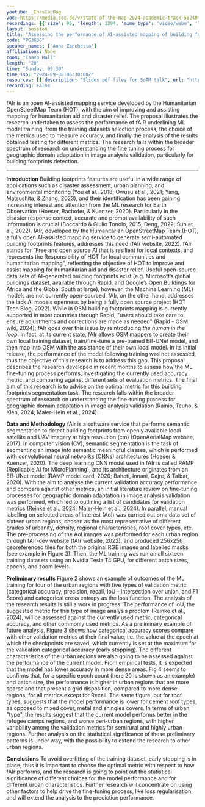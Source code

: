 ```yaml
---
youtube: _EnasIauBsg
voc: https://media.ccc.de/v/state-of-the-map-2024-academic-track-50240-assessing-the-performance-of-ai-assisted-mapping-of-building-footprints-for-osm
recordings: [{'size': 95, 'length': 1294, 'mime_type': 'video/webm', 'language': 'eng', 'filename': 'sotm2024-50240-eng-Assessing_the_performance_of_AI-assisted_mapping_of_building_footprints_for_OSM_webm-hd.webm', 'state': 'new', 'folder': 'webm-hd', 'high_quality': True, 'width': 1920, 'height': 1080, 'updated_at': '2024-11-27T19:41:28.568+01:00', 'recording_url': 'https://cdn.media.ccc.de/events/sotm/2024/webm-hd/sotm2024-50240-eng-Assessing_the_performance_of_AI-assisted_mapping_of_building_footprints_for_OSM_webm-hd.webm', 'url': 'https://api.media.ccc.de/public/recordings/82003', 'event_url': 'https://api.media.ccc.de/public/events/b6d81c8d-70a8-5d69-9af0-a507e6b0f642', 'conference_url': 'https://api.media.ccc.de/public/conferences/sotm2024'}, {'size': 46, 'length': 1294, 'mime_type': 'video/webm', 'language': 'eng', 'filename': 'sotm2024-50240-eng-Assessing_the_performance_of_AI-assisted_mapping_of_building_footprints_for_OSM_webm-sd.webm', 'state': 'new', 'folder': 'webm-sd', 'high_quality': False, 'width': 720, 'height': 576, 'updated_at': '2024-11-27T19:28:11.315+01:00', 'recording_url': 'https://cdn.media.ccc.de/events/sotm/2024/webm-sd/sotm2024-50240-eng-Assessing_the_performance_of_AI-assisted_mapping_of_building_footprints_for_OSM_webm-sd.webm', 'url': 'https://api.media.ccc.de/public/recordings/81999', 'event_url': 'https://api.media.ccc.de/public/events/b6d81c8d-70a8-5d69-9af0-a507e6b0f642', 'conference_url': 'https://api.media.ccc.de/public/conferences/sotm2024'}, {'size': 33, 'length': 1294, 'mime_type': 'video/mp4', 'language': 'eng', 'filename': 'sotm2024-50240-eng-Assessing_the_performance_of_AI-assisted_mapping_of_building_footprints_for_OSM_sd.mp4', 'state': 'new', 'folder': 'h264-sd', 'high_quality': False, 'width': 720, 'height': 576, 'updated_at': '2024-11-27T19:18:12.952+01:00', 'recording_url': 'https://cdn.media.ccc.de/events/sotm/2024/h264-sd/sotm2024-50240-eng-Assessing_the_performance_of_AI-assisted_mapping_of_building_footprints_for_OSM_sd.mp4', 'url': 'https://api.media.ccc.de/public/recordings/81995', 'event_url': 'https://api.media.ccc.de/public/events/b6d81c8d-70a8-5d69-9af0-a507e6b0f642', 'conference_url': 'https://api.media.ccc.de/public/conferences/sotm2024'}, {'size': 19, 'length': 1294, 'mime_type': 'audio/mpeg', 'language': 'eng', 'filename': 'sotm2024-50240-eng-Assessing_the_performance_of_AI-assisted_mapping_of_building_footprints_for_OSM_mp3.mp3', 'state': 'new', 'folder': 'mp3', 'high_quality': False, 'width': 0, 'height': 0, 'updated_at': '2024-11-27T19:15:57.145+01:00', 'recording_url': 'https://cdn.media.ccc.de/events/sotm/2024/mp3/sotm2024-50240-eng-Assessing_the_performance_of_AI-assisted_mapping_of_building_footprints_for_OSM_mp3.mp3', 'url': 'https://api.media.ccc.de/public/recordings/81993', 'event_url': 'https://api.media.ccc.de/public/events/b6d81c8d-70a8-5d69-9af0-a507e6b0f642', 'conference_url': 'https://api.media.ccc.de/public/conferences/sotm2024'}, {'size': 83, 'length': 1294, 'mime_type': 'video/mp4', 'language': 'eng', 'filename': 'sotm2024-50240-eng-Assessing_the_performance_of_AI-assisted_mapping_of_building_footprints_for_OSM_hd.mp4', 'state': 'new', 'folder': 'h264-hd', 'high_quality': True, 'width': 1920, 'height': 1080, 'updated_at': '2024-11-27T19:13:46.994+01:00', 'recording_url': 'https://cdn.media.ccc.de/events/sotm/2024/h264-hd/sotm2024-50240-eng-Assessing_the_performance_of_AI-assisted_mapping_of_building_footprints_for_OSM_hd.mp4', 'url': 'https://api.media.ccc.de/public/recordings/81991', 'event_url': 'https://api.media.ccc.de/public/events/b6d81c8d-70a8-5d69-9af0-a507e6b0f642', 'conference_url': 'https://api.media.ccc.de/public/conferences/sotm2024'}]
layout: session
title: "Assessing the performance of AI-assisted mapping of building footprints for OSM"
code: "PG3K3G"
speaker_names: ['Anna Zanchetta']
affiliations: None
room: "Tsavo Hall"
length: "20"
time: "Sunday, 09:30"
time_iso: "2024-09-08T06:30:00Z"
resources: [{ description: "Slides pdf files for SoTM talk", url: "https://pretalx.com/media/state-of-the-map-2024-academic-track/submissions/PG3K3G/resources/AZanchetta_MappingWith_j3Pbuu3.pdf" },{ description: "Figure 1. Sample of 256x256 tiles at zoom 19 for labels (binary masks) and adjacent RGB images for four of the sixteen urban regions.", url: "https://pretalx.com/media/state-of-the-map-2024-academic-track/submissions/PG3K3G/resources/Fig1_sample-mask-rgb_B4ND7nB.jpg" },{ description: "Figure 2. Loss (left axis, grey) and four metrics (right axis, coloured) values for four of the sixteen training data sets, 20 epochs and batch size 16; train and validation values are both shown (continuous and dashed line).", url: "https://pretalx.com/media/state-of-the-map-2024-academic-track/submissions/PG3K3G/resources/Fig2_sample-loss-metri_sytBFeD.jpg" },{ description: "Figure 3. Example of categorical accuracy plotted against other three metrics, with colors indicating the epoch of the final accuracy value (max categorical accuracy)", url: "https://pretalx.com/media/state-of-the-map-2024-academic-track/submissions/PG3K3G/resources/Fig3_plots-acc_CMoYvNp.jpg" },{ description: "Figure 4. Heatmap plots of the final values of five validation accuracy metrics for three urban characteristics: urbanity type, density level, roof cover (epoch 20, batch size 8).", url: "https://pretalx.com/media/state-of-the-map-2024-academic-track/submissions/PG3K3G/resources/Fig4_heatmaps_agYKhGt.jpg" }]
recording: False
---
```


fAIr is an open AI-assisted mapping service developed by the Humanitarian OpenStreetMap Team (HOT), with the aim of improving and assisting mapping for humanitarian aid and disaster relief. The proposal illustrates the research undertaken to assess the performance of fAIR underlining ML model training, from the training datasets selection process, the choice of the metrics used to measure accuracy, and finally the analysis of the results obtained testing for different metrics. The research falls within the broader spectrum of research on understanding the fine tuning process for geographic domain adaptation in image analysis validation, particularly for building footprints detection.

<hr>

**Introduction**
Building footprints features are useful in a wide range of applications such as disaster assessment, urban planning, and environmental monitoring (You et al., 2018; Owusu et al., 2021; Yang, Matsushita, &amp; Zhang, 2023), and their identification has been gaining increasing interest and attention from the ML research for Earth Observation (Hoeser, Bachofer, &amp; Kuenzer, 2020). Particularly in the disaster response context, accurate and prompt availability of such information is crucial (Boccardo &amp; Giulio Tonolo, 2015; Deng, 2022; Sun et al., 2022). 
fAIr, developed by the Humanitarian OpenStreetMap Team (HOT), a fully open AI-assisted mapping service to generate semi-automated building footprints features, addresses this need (fAIr website, 2022). fAIr stands for “Free and open source AI that is resilient for local contexts, and represents the Responsibility of HOT for local communities and humanitarian mapping&#34;, reflecting the objective of HOT to improve and assist mapping for humanitarian aid and disaster relief. Useful open-source data sets of AI-generated building footprints exist (e.g. Microsoft’s global buildings dataset, available through Rapid, and Google’s Open Buildings for Africa and the Global South at large), however, the Machine Learning (ML) models are not currently open-sourced. fAIr, on the other hand, addresses the lack AI models openness by being a fully open source project (HOT Tech Blog, 2022). 
While in OSM building footprints mapping is currently supported in most countries through Rapid, &#34;users should take care to ensure adjustments and corrections are made as needed&#34; (Rapid - OSM wiki, 2024); fAIr goes over this issue by reintroducing _the human in the loop_. In fact, at its current state, fAIr allows OSM mappers to create their own local training dataset, train/fine-tune a pre-trained Eff-UNet model, and then map into OSM with the assistance of their own local model. 
In its initial release, the performance of the model following training was not assessed, thus the objective of this research is to address this gap.
This proposal describes the research developed in recent months to assess how the ML fine-tuning process performs, investigating the currently used accuracy metric, and comparing against different sets of evaluation metrics. The final aim of this research is to advise on the optimal metric for this building footprints segmentation task. 
The research falls within the broader spectrum of research on understanding the fine-tuning process for geographic domain adaptation in image analysis validation (Rainio, Teuho, &amp; Klén, 2024; Maier-Hein et al., 2024). 

**Data and Methodology**
fAIr is a software service that performs semantic segmentation to detect building footprints from openly available local satellite and UAV imagery at high resolution (cm) (OpenAerialMap website, 2017).
In computer vision (CV), semantic segmentation is the task of segmenting an image into semantic meaningful classes, which is performed with convolutional neural networks (CNNs) architectures (Hoeser &amp; Kuenzer, 2020). The deep learning CNN model used in fAIr is called RAMP (Replicable AI for MicroPlanning), and its architecture originates from an Eff-UNet model (RAMP model card, 2020; Baheti, Innani, Gajre, &amp; Talbar, 2020). 
With the aim to analyse the current validation accuracy performance and compare against other metrics, an initial literature review on fine-tuning processes for geographic domain adaptation in image analysis validation was performed, which led to outlining a list of candidates for validation metrics (Reinke et al., 2024; Maier-Hein et al., 2024). 
In parallel, manual labelling on selected areas of interest (AoI) was carried out on a data set of sixteen urban regions, chosen as the most representative of different grades of urbanity, density, regional characteristics, roof cover types, etc. 
The pre-processing of the AoI images was performed for each urban region through fAIr-dev website (fAIr website, 2022), and produced 256x256 georeferenced tiles for both the original RGB images and labelled masks (see example in Figure 3). Then, the ML training was run on all sixteen training datasets using an Nvidia Tesla T4 GPU, for different batch sizes, epochs, and zoom levels.

**Preliminary results**
Figure 2 shows an example of outcomes of the ML training for four of the urban regions with five types of validation metric (categorical accuracy, precision, recall, IoU - intersection over union, and F1 Score) and categorical cross entropy as the loss function.
The analysis of the research results is still a work in progress. The performance of IoU, the suggested metric for this type of image analysis problem (Reinke et al., 2024), will be assessed against the currently used metric, categorical accuracy, and other commonly used metrics. As a preliminary example of future analysis, Figure 3 shows how categorical accuracy scores compare with other validation metrics at their final value, i.e. the value at the epoch at which the checkpoints are saved, which currently is set at the maximum for the validation categorical accuracy (early stopping). 
The different characteristics of the urban regions are also going to be assessed against the performance of the current model. From empirical tests, it is expected that the model has lower accuracy in more dense areas. Fig 4 seems to confirms that, for a specific epoch count (here 20 is shown as an example) and batch size, the performance is higher in urban regions that are more sparse and that present a grid disposition, compared to more dense regions, for all metrics except for Recall. The same figure, but for roof types, suggests that the model performance is lower for cement roof types, as opposed to mixed cover, metal and shingles covers. In terms of urban &#34;type&#34;, the results suggest that the current model performs better in the refugee camps regions, and worse peri-urban regions, with higher variability among the validation metrics for semirural and highly urban regions. Further analysis on the statistical significance of these preliminary patterns is under way, with the possibility to extend the research to other urban regions.

**Conclusions**
To avoid overfitting of the training dataset, early stopping is in place, thus it is important to choose the optimal metric with respect to how fAIr performs, and the research is going to point out the statistical significance of different choices for the model performance and for different urban characteristics. 
Further research will concentrate on using other factors to help drive the fine-tuning process, like loss regularisation, and will extend the analysis to the prediction performance.

